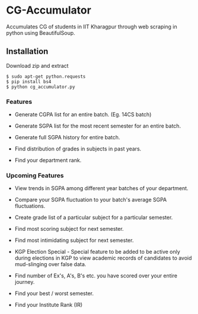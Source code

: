 # CG-Accumulator
Accumulates CG of students in IIT Kharagpur through web scraping in python using BeautifulSoup.

## Installation
Download zip and extract

    $ sudo apt-get python.requests
    $ pip install bs4
    $ python cg_accumulator.py

### Features
    
* Generate CGPA list for an entire batch. (Eg. 14CS batch)

* Generate SGPA list for the most recent semester for an entire batch.

* Generate full SGPA history for entire batch.

* Find distribution of grades in subjects in past years.

* Find your department rank.

### Upcoming Features

* View trends in SGPA among different year batches of your department.

* Compare your SGPA fluctuation to your batch's average SGPA fluctuations.

* Create grade list of a particular subject for a particular semester.

* Find most scoring subject for next semester.

* Find most intimidating subject for next semester.

* KGP Election Special - Special feature to be added to be active only during elections in KGP to view academic records of candidates to avoid mud-slinging over false data.

* Find number of Ex's, A's, B's etc. you have scored over your entire journey.

* Find your best / worst semester.

* Find your Institute Rank (IR)
    

